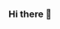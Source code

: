 ### Hi there 👋

<!--
**SamuelMaciels/SamuelMaciels** is a ✨ _special_ ✨ repository because its `README.md` (this file) appears on your GitHub profile.

Here are some ideas to get you started:

- 🔭 I’m currently working in nothing!
- 🌱 I’m currently learning the basic stuff
- 👯 I’m looking to collaborate on everything that's possible
- 🤔 I’m looking for help with evertything, I'm learning this haha
- 💬 Ask me about nothing, you probally knows more than me 
- 📫 How to reach me on instagram, dm me! 
- 😄 Pronouns: He/Him
- ⚡ Fun fact: I'm brazilian!
-->
